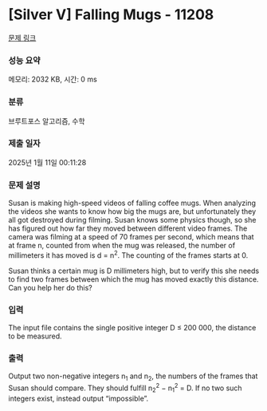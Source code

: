 # [Silver V] Falling Mugs - 11208 

[문제 링크](https://www.acmicpc.net/problem/11208) 

### 성능 요약

메모리: 2032 KB, 시간: 0 ms

### 분류

브루트포스 알고리즘, 수학

### 제출 일자

2025년 1월 11일 00:11:28

### 문제 설명

<p>Susan is making high-speed videos of falling coffee mugs. When analyzing the videos she wants to know how big the mugs are, but unfortunately they all got destroyed during filming. Susan knows some physics though, so she has figured out how far they moved between different video frames. The camera was filming at a speed of 70 frames per second, which means that at frame n, counted from when the mug was released, the number of millimeters it has moved is d = n<sup>2</sup>. The counting of the frames starts at 0.</p>

<p>Susan thinks a certain mug is D millimeters high, but to verify this she needs to find two frames between which the mug has moved exactly this distance. Can you help her do this?</p>

### 입력 

 <p>The input file contains the single positive integer D ≤ 200 000, the distance to be measured.</p>

### 출력 

 <p>Output two non-negative integers n<sub>1</sub> and n<sub>2</sub>, the numbers of the frames that Susan should compare. They should fulfill n<sub>2</sub><sup>2</sup> − n<sub>1</sub><sup>2</sup> = D. If no two such integers exist, instead output “impossible”.</p>

